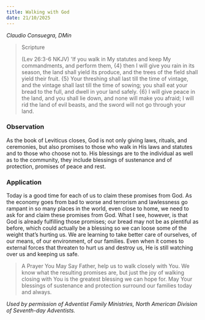 ```yaml
---
title: Walking with God
date: 21/10/2025
---
```


_Claudio Consuegra, DMin_

> <p>Scripture</p>
> (Lev 26:3-6 NKJV) 'If you walk in My statutes and keep My commandments, and perform them, {4} then I will give you rain in its season, the land shall yield its produce, and the trees of the field shall yield their fruit. {5} Your threshing shall last till the time of vintage, and the vintage shall last till the time of sowing; you shall eat your bread to the full, and dwell in your land safely. {6} I will give peace in the land, and you shall lie down, and none will make you afraid; I will rid the land of evil beasts, and the sword will not go through your land.

### Observation

As the book of Leviticus closes, God is not only giving laws, rituals, and ceremonies, but also promises to those who walk in His laws and statutes and to those who choose not to. His blessings are to the individual as well as to the community, they include blessings of sustenance and of protection, promises of peace and rest.

### Application

Today is a good time for each of us to claim these promises from God. As the economy goes from bad to worse and terrorism and lawlessness go rampant in so many places in the world, even close to home, we need to ask for and claim these promises from God. What I see, however, is that God is already fulfilling those promises; our bread may not be as plentiful as before, which could actually be a blessing so we can loose some of the weight that’s hurting us. We are learning to take better care of ourselves, of our means, of our environment, of our families. Even when it comes to external forces that threaten to hurt us and destroy us, He is still watching over us and keeping us safe.

> <callout>A Prayer You May Say</callout>
> Father, help us to walk closely with You. We know what the resulting promises are, but just the joy of walking closing with You is the greatest blessing we can hope for. May Your blessings of sustenance and protection surround our families today and always.

_Used by permission of Adventist Family Ministries, North American Division of Seventh-day Adventists._